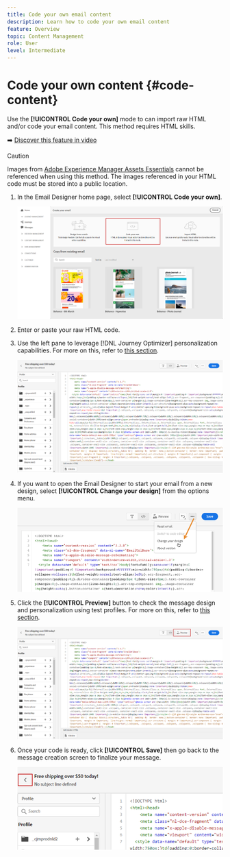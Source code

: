 ```yaml
---
title: Code your own email content
description: Learn how to code your own email content
feature: Overview
topic: Content Management
role: User
level: Intermediate
---
```

# Code your own content {#code-content}

Use the **[!UICONTROL Code your own]** mode to can import raw HTML and/or code your email content. This method requires HTML skills.

➡️ [Discover this feature in video](#video)

>[!CAUTION]
>
> Images from [Adobe Experience Manager Assets Essentials](assets-essentials.md) cannot be referenced when using this method. The images referenced in your HTML code must be stored into a public location. 

1. In the Email Designer home page, select **[!UICONTROL Code your own]**.

    ![](assets/code-your-own.png)

1. Enter or paste your raw HTML code. 

1. Use the left pane to leverage [!DNL Journey Optimizer] personalization capabilities. For more on this, refer to [this section](../personalization/personalize.md).

    ![](assets/code-editor.png)

1. If you want to open the Email Designer to start your email from a new design, select **[!UICONTROL Change your design]** from the options menu.
    
    ![](assets/code-editor-change-design.png)

1. Click the **[!UICONTROL Preview]** button to check the message design and personalization using test profiles. For more on this, refer to [this section](preview.md).

    ![](assets/code-editor-preview.png)

1. Once your code is ready, click **[!UICONTROL Save]** then go back to the message creation screen to finalize your message.

    ![](assets/code-editor-save.png)
